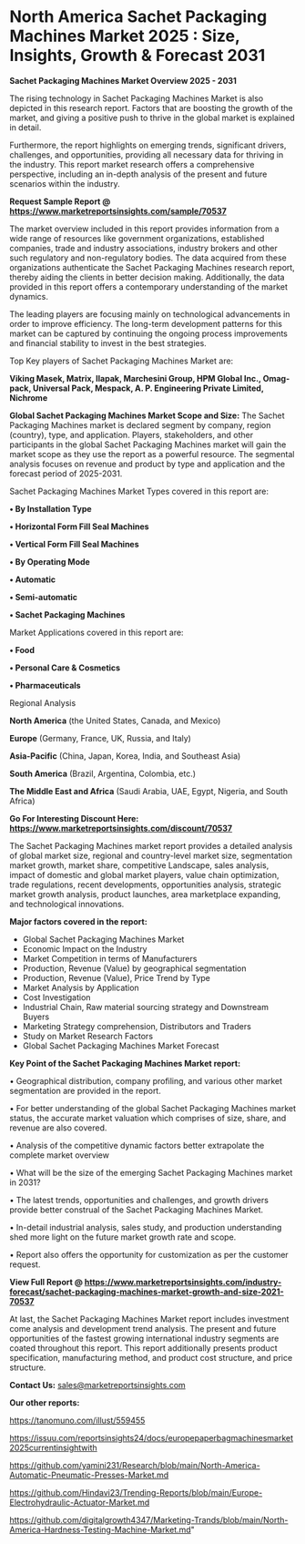 # North America Sachet Packaging Machines Market 2025 : Size, Insights, Growth & Forecast 2031

<Strong> Sachet Packaging Machines Market Overview 2025 - 2031</strong>

The rising technology in Sachet Packaging Machines Market is also depicted in this research report. Factors that are boosting the growth of the market, and giving a positive push to thrive in the global market is explained in detail.

Furthermore, the report highlights on emerging trends, significant drivers, challenges, and opportunities, providing all necessary data for thriving in the industry. This report market research offers a comprehensive perspective, including an in-depth analysis of the present and future scenarios within the industry.

<strong>Request Sample Report @ <a href=https://www.marketreportsinsights.com/sample/70537>https://www.marketreportsinsights.com/sample/70537</a></strong>

The market overview included in this report provides information from a wide range of resources like government organizations, established companies, trade and industry associations, industry brokers and other such regulatory and non-regulatory bodies. The data acquired from these organizations authenticate the Sachet Packaging Machines research report, thereby aiding the clients in better decision making. Additionally, the data provided in this report offers a contemporary understanding of the market dynamics.

The leading players are focusing mainly on technological advancements in order to improve efficiency. The long-term development patterns for this market can be captured by continuing the ongoing process improvements and financial stability to invest in the best strategies.

Top Key players of Sachet Packaging Machines Market are:

<strong>Viking Masek, Matrix, Ilapak, Marchesini Group, HPM Global Inc., Omag-pack, Universal Pack, Mespack, A. P. Engineering Private Limited, Nichrome</strong>

<strong><b>Global Sachet Packaging Machines Market Scope and Size:</b></strong>
The Sachet Packaging Machines market is declared segment by company, region (country), type, and application. Players, stakeholders, and other participants in the global Sachet Packaging Machines market will gain the market scope as they use the report as a powerful resource. The segmental analysis focuses on revenue and product by type and application and the forecast period of 2025-2031.

Sachet Packaging Machines Market Types covered in this report are:

<strong>• By Installation Type

• Horizontal Form Fill Seal Machines

• Vertical Form Fill Seal Machines

• By Operating Mode

• Automatic

• Semi-automatic

• Sachet Packaging Machines</strong>

Market Applications covered in this report are:

<strong>• Food

• Personal Care & Cosmetics

• Pharmaceuticals</strong> 

Regional Analysis

<strong>North America</strong> (the United States, Canada, and Mexico)

<strong>Europe</strong> (Germany, France, UK, Russia, and Italy)

<strong>Asia-Pacific</strong> (China, Japan, Korea, India, and Southeast Asia)

<strong>South America</strong> (Brazil, Argentina, Colombia, etc.)

<strong>The Middle East and Africa</strong> (Saudi Arabia, UAE, Egypt, Nigeria, and South Africa)

<strong>Go For Interesting Discount Here: <a href=https://www.marketreportsinsights.com/discount/70537>https://www.marketreportsinsights.com/discount/70537</a></strong>

The Sachet Packaging Machines market report provides a detailed analysis of global market size, regional and country-level market size, segmentation market growth, market share, competitive Landscape, sales analysis, impact of domestic and global market players, value chain optimization, trade regulations, recent developments, opportunities analysis, strategic market growth analysis, product launches, area marketplace expanding, and technological innovations.

<strong><b>Major factors covered in the report:</b></strong>
<ul>
  <li>Global Sachet Packaging Machines Market </li>
  <li>Economic Impact on the Industry</li>
  <li>Market Competition in terms of Manufacturers</li>
  <li>Production, Revenue (Value) by geographical segmentation</li>
  <li>Production, Revenue (Value), Price Trend by Type</li>
  <li>Market Analysis by Application</li>
  <li>Cost Investigation</li>
  <li>Industrial Chain, Raw material sourcing strategy and Downstream Buyers</li>
  <li>Marketing Strategy comprehension, Distributors and Traders</li>
  <li>Study on Market Research Factors</li>
  <li>Global Sachet Packaging Machines Market Forecast</li>
</ul>

<strong><b>Key Point of the Sachet Packaging Machines Market report:</b></strong>

• Geographical distribution, company profiling, and various other market segmentation are provided in the report.

• For better understanding of the global Sachet Packaging Machines market status, the accurate market valuation which comprises of size, share, and revenue are also covered.

• Analysis of the competitive dynamic factors better extrapolate the complete market overview

• What will be the size of the emerging Sachet Packaging Machines market in 2031?

• The latest trends, opportunities and challenges, and growth drivers provide better construal of the Sachet Packaging Machines Market.

• In-detail industrial analysis, sales study, and production understanding shed more light on the future market growth rate and scope.

• Report also offers the opportunity for customization as per the customer request.

<strong><b>View Full Report @ <a href=https://www.marketreportsinsights.com/industry-forecast/sachet-packaging-machines-market-growth-and-size-2021-70537>https://www.marketreportsinsights.com/industry-forecast/sachet-packaging-machines-market-growth-and-size-2021-70537</a></b></strong>


At last, the Sachet Packaging Machines Market report includes investment come analysis and development trend analysis. The present and future opportunities of the fastest growing international industry segments are coated throughout this report. This report additionally presents product specification, manufacturing method, and product cost structure, and price structure.

<strong>Contact Us:</strong>
sales@marketreportsinsights.com

<strong>Our other reports:</strong>

<a href=https://tanomuno.com/illust/559455>https://tanomuno.com/illust/559455</a>

<a href=https://issuu.com/reportsinsights24/docs/europepaperbagmachinesmarket2025currentinsightwith>https://issuu.com/reportsinsights24/docs/europepaperbagmachinesmarket2025currentinsightwith</a>

<a href=https://github.com/yamini231/Research/blob/main/North-America-Automatic-Pneumatic-Presses-Market.md>https://github.com/yamini231/Research/blob/main/North-America-Automatic-Pneumatic-Presses-Market.md</a>

<a href=https://github.com/Hindavi23/Trending-Reports/blob/main/Europe-Electrohydraulic-Actuator-Market.md>https://github.com/Hindavi23/Trending-Reports/blob/main/Europe-Electrohydraulic-Actuator-Market.md</a>

<a href=https://github.com/digitalgrowth4347/Marketing-Trands/blob/main/North-America-Hardness-Testing-Machine-Market.md>https://github.com/digitalgrowth4347/Marketing-Trands/blob/main/North-America-Hardness-Testing-Machine-Market.md</a>"
